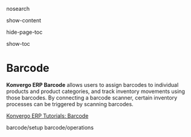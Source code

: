 nosearch  

show-content  

hide-page-toc  

show-toc  

# Barcode

**Konvergo ERP Barcode** allows users to assign barcodes to individual products
and product categories, and track inventory movements using those
barcodes. By connecting a barcode scanner, certain inventory processes
can be triggered by scanning barcodes.

<div class="seealso">

[Konvergo ERP Tutorials: Barcode](https://www.odoo.com/slides/barcode-30)

</div>

<div class="toctree" titlesonly="" glob="">

barcode/setup barcode/operations

</div>
